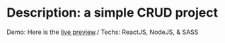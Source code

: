 # Description: a simple CRUD project
  Demo: Here is the [live preview](https://)./
  Techs: ReactJS, NodeJS, & SASS
